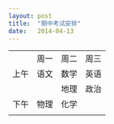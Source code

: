 ```yaml
---
layout: post
title:  "期中考试安排"
date:   2014-04-13
---
```


<table>
   <tr>
      <td></td>
      <td>周一</td>
      <td>周二</td>
      <td>周三</td>
   </tr>
   <tr>
      <td>上午</td>
      <td>语文</td>
      <td>数学</td>
      <td>英语</td>
   </tr>
   <tr>
      <td></td>
      <td></td>
      <td>地理</td>
      <td>政治</td>
   </tr>
   <tr>
      <td>下午</td>
      <td>物理</td>
      <td>化学</td>
      <td></td>
   </tr>
   <tr>
      <td></td>
   </tr>
</table>